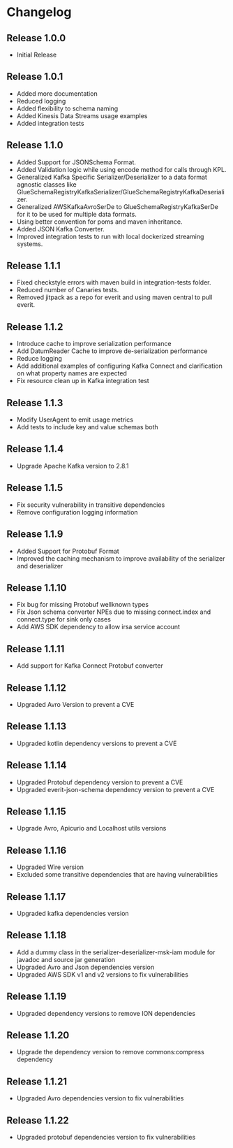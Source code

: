 # Changelog
## Release 1.0.0
* Initial Release

## Release 1.0.1
* Added more documentation
* Reduced logging
* Added flexibility to schema naming
* Added Kinesis Data Streams usage examples
* Added integration tests

## Release 1.1.0
* Added Support for JSONSchema Format.
* Added Validation logic while using encode method for calls through KPL.
* Generalized Kafka Specific Serializer/Deserializer to a data format agnostic classes like 
GlueSchemaRegistryKafkaSerializer/GlueSchemaRegistryKafkaDeserializer.
* Generalized AWSKafkaAvroSerDe to GlueSchemaRegistryKafkaSerDe for it to be used for multiple data formats.
* Using better convention for poms and maven inheritance.
* Added JSON Kafka Converter.
* Improved integration tests to run with local dockerized streaming systems.

## Release 1.1.1
* Fixed checkstyle errors with maven build in integration-tests folder.
* Reduced number of Canaries tests.
* Removed jitpack as a repo for everit and using maven central to pull everit.

## Release 1.1.2
* Introduce cache to improve serialization performance
* Add DatumReader Cache to improve de-serialization performance
* Reduce logging
* Add additional examples of configuring Kafka Connect and clarification on what property names are expected
* Fix resource clean up in Kafka integration test

## Release 1.1.3
* Modify UserAgent to emit usage metrics
* Add tests to include key and value schemas both 

## Release 1.1.4
* Upgrade Apache Kafka version to 2.8.1

## Release 1.1.5
* Fix security vulnerability in transitive dependencies
* Remove configuration logging information

## Release 1.1.9
* Added Support for Protobuf Format
* Improved the caching mechanism to improve availability of the serializer and deserializer

## Release 1.1.10
* Fix bug for missing Protobuf wellknown types
* Fix Json schema converter NPEs due to missing connect.index and connect.type for sink only cases
* Add AWS SDK dependency to allow irsa service account

## Release 1.1.11
* Add support for Kafka Connect Protobuf converter

## Release 1.1.12
* Upgraded Avro Version to prevent a CVE

## Release 1.1.13
* Upgraded kotlin dependency versions to prevent a CVE

## Release 1.1.14
* Upgraded Protobuf dependency version to prevent a CVE
* Upgraded everit-json-schema dependency version to prevent a CVE

## Release 1.1.15
* Upgrade Avro, Apicurio and Localhost utils versions

## Release 1.1.16
* Upgraded Wire version
* Excluded some transitive dependencies that are having vulnerabilities

## Release 1.1.17
* Upgraded kafka dependencies version

## Release 1.1.18
* Add a dummy class in the serializer-deserializer-msk-iam module for javadoc and source jar generation
* Upgraded Avro and Json dependencies version
* Upgraded AWS SDK v1 and v2 versions to fix vulnerabilities

## Release 1.1.19
* Upgraded dependency versions to remove ION dependencies

## Release 1.1.20
* Upgrade the dependency version to remove commons:compress dependency

## Release 1.1.21
* Upgraded Avro dependencies version to fix vulnerabilities

## Release 1.1.22
* Upgraded protobuf dependencies version to fix vulnerabilities
